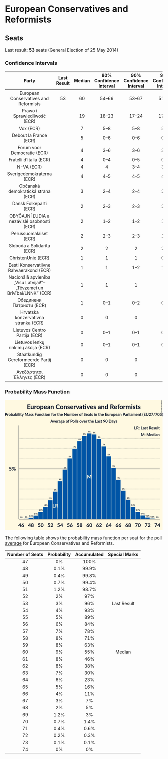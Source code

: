 # European Conservatives and Reformists

## Seats

Last result: **53** seats (General Election of 25 May 2014)

### Confidence Intervals

| Party | Last Result | Median | 80% Confidence Interval | 90% Confidence Interval | 95% Confidence Interval | 99% Confidence Interval |
|:-----:|:-----------:|:------:|:-----------------------:|:-----------------------:|:-----------------------:|:-----------------------:|
| European Conservatives and Reformists | 53 | 60 | 54–66 | 53–67 | 51–69 | 49–71 |
| Prawo i Sprawiedliwość (ECR) | | 19 | 18–23 | 17–24 | 17–24 | 16–25 |
| Vox (ECR) | | 7 | 5–8 | 5–8 | 5–8 | 4–9 |
| Debout la France (ECR) | | 5 | 0–6 | 0–6 | 0–6 | 0–6 |
| Forum voor Democratie (ECR) | | 4 | 3–6 | 3–6 | 3–6 | 2–6 |
| Fratelli d’Italia (ECR) | | 4 | 0–4 | 0–5 | 0–5 | 0–5 |
| N-VA (ECR) | | 4 | 4 | 3–4 | 3–4 | 3–5 |
| Sverigedemokraterna (ECR) | | 4 | 4–5 | 4–5 | 4–5 | 4–6 |
| Občanská demokratická strana (ECR) | | 3 | 2–4 | 2–4 | 2–4 | 2–4 |
| Dansk Folkeparti (ECR) | | 2 | 2–3 | 2–3 | 2–3 | 2–3 |
| OBYČAJNÍ ĽUDIA a nezávislé osobnosti (ECR) | | 2 | 1–2 | 1–2 | 1–2 | 1–2 |
| Perussuomalaiset (ECR) | | 2 | 2–3 | 2–3 | 1–3 | 1–3 |
| Sloboda a Solidarita (ECR) | | 2 | 2 | 2 | 2–3 | 1–3 |
| ChristenUnie (ECR) | | 1 | 1 | 1 | 0–1 | 0–2 |
| Eesti Konservatiivne Rahvaerakond (ECR) | | 1 | 1 | 1–2 | 1–2 | 1–2 |
| Nacionālā apvienība „Visu Latvijai!”–„Tēvzemei un Brīvībai/LNNK” (ECR) | | 1 | 1 | 1 | 1 | 1 |
| Обединени Патриоти (ECR) | | 1 | 0–1 | 0–2 | 0–2 | 0–2 |
| Hrvatska konzervativna stranka (ECR) | | 0 | 0 | 0 | 0 | 0 |
| Lietuvos Centro Partija (ECR) | | 0 | 0–1 | 0–1 | 0–1 | 0–1 |
| Lietuvos lenkų rinkimų akcija (ECR) | | 0 | 0–1 | 0–1 | 0–1 | 0–1 |
| Staatkundig Gereformeerde Partij (ECR) | | 0 | 0 | 0 | 0 | 0–1 |
| Ανεξάρτητοι Έλληνες (ECR) | | 0 | 0 | 0 | 0 | 0–1 |

### Probability Mass Function

![Graph with seats probability mass function not yet produced](average-seats-pmf-europeanconservativesandreformists.png "Seats Probability Mass Function")

The following table shows the probability mass function per seat for the [poll average](average.html) for European Conservatives and Reformists.

| Number of Seats | Probability | Accumulated | Special Marks |
|:---------------:|:-----------:|:-----------:|:-------------:|
| 47 | 0% | 100% |  |
| 48 | 0.1% | 99.9% |  |
| 49 | 0.4% | 99.8% |  |
| 50 | 0.7% | 99.4% |  |
| 51 | 1.2% | 98.7% |  |
| 52 | 2% | 97% |  |
| 53 | 3% | 96% | Last Result |
| 54 | 4% | 93% |  |
| 55 | 5% | 89% |  |
| 56 | 6% | 84% |  |
| 57 | 7% | 78% |  |
| 58 | 8% | 71% |  |
| 59 | 8% | 63% |  |
| 60 | 9% | 55% | Median |
| 61 | 8% | 46% |  |
| 62 | 8% | 38% |  |
| 63 | 7% | 30% |  |
| 64 | 6% | 23% |  |
| 65 | 5% | 16% |  |
| 66 | 4% | 11% |  |
| 67 | 3% | 7% |  |
| 68 | 2% | 5% |  |
| 69 | 1.2% | 3% |  |
| 70 | 0.7% | 1.4% |  |
| 71 | 0.4% | 0.6% |  |
| 72 | 0.2% | 0.3% |  |
| 73 | 0.1% | 0.1% |  |
| 74 | 0% | 0% |  |


